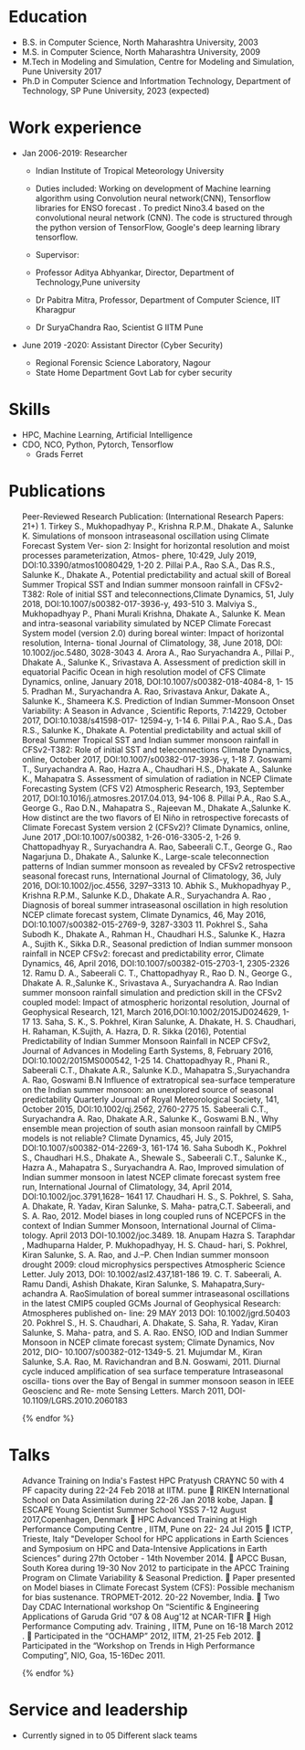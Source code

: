 
Education
======
* B.S. in Computer Science, North Maharashtra University, 2003
* M.S. in Computer Science, North Maharashtra University, 2009
* M.Tech in Modeling and Simulation, Centre for Modeling and  Simulation, Pune University 2017
* Ph.D in Computer Science and Infortmation Technology, Department of Technology, SP Pune University, 2023 (expected)

Work experience
======
* Jan 2006-2019: Researcher
  * Indian Institute of Tropical Meteorology University
  * Duties included: Working on development of Machine learning algorithm using Convolution
neural network(CNN), Tensorflow libraries for ENSO forecast .
To predict Nino3.4 based on the convolutional neural network (CNN). The code is
structured through the python version of TensorFlow, Google's deep learning library
tensorflow.

  * Supervisor: 
  * Professor Aditya Abhyankar, Director, Department of Technology,Pune university
  * Dr Pabitra Mitra, Professor, Department of Computer Science, IIT Kharagpur
  * Dr SuryaChandra Rao, Scientist G IITM Pune

* June 2019 -2020: Assistant Director (Cyber Security)
  * Regional Forensic Science Laboratory, Nagour
  * State Home Department Govt Lab for cyber security 
  
  
Skills
======
* HPC, Machine Learning, Artificial Intelligence
* CDO, NCO, Python, Pytorch, Tensorflow
  * Grads Ferret

Publications
======
  <ul>Peer-Reviewed Research Publication: (International Research Papers: 21+)
1. Tirkey S., Mukhopadhyay P., Krishna R.P.M., Dhakate A., Salunke K.
Simulations of monsoon intraseasonal oscillation using Climate Forecast System Ver-
sion 2: Insight for horizontal resolution and moist processes parameterization, Atmos-
phere, 10:429, July 2019, DOI:10.3390/atmos10080429, 1-20
2. Pillai P.A., Rao S.A., Das R.S., Salunke K., Dhakate A., Potential predictability and
actual skill of Boreal Summer Tropical SST and Indian summer monsoon rainfall in
CFSv2-T382: Role of initial SST and teleconnections,Climate Dynamics, 51, July
2018, DOI:10.1007/s00382-017-3936-y, 493-510
3. Malviya S., Mukhopadhyay P., Phani Murali Krishna, Dhakate A., Salunke K.
Mean and intra-seasonal variability simulated by NCEP Climate Forecast System
model (version 2.0) during boreal winter: Impact of horizontal resolution, Interna-
tional Journal of Climatology, 38, June 2018, DOI: 10.1002/joc.5480, 3028-3043
4. Arora A., Rao Suryachandra A., Pillai P., Dhakate A., Salunke K., Srivastava A.
Assessment of prediction skill in equatorial Pacific Ocean in high resolution model of
CFS Climate Dynamics, online, January 2018, DOI:10.1007/s00382-018-4084-8, 1-
15
5.
Pradhan M., Suryachandra A. Rao, Srivastava Ankur, Dakate A., Salunke K.,
Shameera K.S. Prediction of Indian Summer-Monsoon Onset Variability: A Season in
Advance , Scientific Reports, 7:14229, October 2017, DOI:10.1038/s41598-017-
12594-y, 1-14
6. Pillai P.A., Rao S.A., Das R.S., Salunke K., Dhakate A. Potential predictability and
actual skill of Boreal Summer Tropical SST and Indian summer monsoon rainfall in
CFSv2-T382: Role of initial SST and teleconnections Climate Dynamics, online,
October 2017, DOI:10.1007/s00382-017-3936-y, 1-18
7. Goswami T., Suryachandra A. Rao, Hazra A., Chaudhari H.S., Dhakate A., Salunke
K., Mahapatra S. Assessment of simulation of radiation in NCEP Climate Forecasting
System (CFS V2)
Atmospheric Research, 193, September 2017,
DOI:10.1016/j.atmosres.2017.04.013, 94-106
8. Pillai P.A., Rao S.A., George G., Rao D.N., Mahapatra S., Rajeevan M., Dhakate
A.,Salunke K. How distinct are the two flavors of El Niño in retrospective forecasts of
Climate Forecast System version 2 (CFSv2)? Climate Dynamics, online, June 2017
,DOI:10.1007/s00382, 1-26-016-3305-2, 1-26
9. Chattopadhyay R., Suryachandra A. Rao, Sabeerali C.T., George G., Rao Nagarjuna
D., Dhakate A., Salunke K., Large-scale teleconnection patterns of Indian summer
monsoon as revealed by CFSv2 retrospective seasonal forecast runs, International
Journal of Climatology, 36, July 2016, DOI:10.1002/joc.4556, 3297–3313
10. Abhik S., Mukhopadhyay P., Krishna R.P.M., Salunke K.D., Dhakate A.R.,
Suryachandra A. Rao , Diagnosis of boreal summer intraseasonal oscillation in high
resolution NCEP climate forecast system, Climate Dynamics, 46, May 2016,
DOI:10.1007/s00382-015-2769-9, 3287-3303
11. Pokhrel S., Saha Subodh K., Dhakate A., Rahman H., Chaudhari H.S., Salunke K.,
Hazra A., Sujith K., Sikka D.R., Seasonal prediction of Indian summer monsoon
rainfall in NCEP CFSv2: forecast and predictability error, Climate Dynamics, 46,
April 2016, DOI:10.1007/s00382-015-2703-1, 2305-2326
12. Ramu D. A., Sabeerali C. T., Chattopadhyay R., Rao D. N., George G., Dhakate A.
R.,Salunke K., Srivastava A., Suryachandra A. Rao Indian summer monsoon rainfall
simulation and prediction skill in the CFSv2 coupled model: Impact of atmospheric
horizontal resolution, Journal of Geophysical Research, 121, March
2016,DOI:10.1002/2015JD024629, 1-17
13. Saha, S. K., S. Pokhrel, Kiran Salunke, A. Dhakate, H. S. Chaudhari, H. Rahaman,
K.Sujith, A. Hazra, D. R. Sikka (2016), Potential Predictability of Indian Summer
Monsoon Rainfall in NCEP CFSv2, Journal of Advances in Modeling Earth Systems,
8, February 2016, DOI:10.1002/2015MS000542, 1-25
14. Chattopadhyay R., Phani R., Sabeerali C.T., Dhakate A.R., Salunke K.D., Mahapatra
S.,Suryachandra A. Rao, Goswami B.N Influence of extratropical sea-surface
temperature on the Indian summer monsoon: an unexplored source of seasonal
predictability Quarterly Journal of Royal Meteorological Society, 141, October 2015,
DOI:10.1002/qj.2562, 2760-2775
15. Sabeerali C.T., Suryachandra A. Rao, Dhakate A.R., Salunke K., Goswami B.N.,
Why ensemble mean projection of south asian monsoon rainfall by CMIP5 models is
not reliable? Climate Dynamics, 45, July 2015, DOI:10.1007/s00382-014-2269-3,
161-174
16. Saha Subodh K., Pokhrel S., Chaudhari H.S., Dhakate A., Shewale S., Sabeerali C.T.,
Salunke K., Hazra A., Mahapatra S., Suryachandra A. Rao, Improved simulation of
Indian summer monsoon in latest NCEP climate forecast system free run,
International Journal of Climatology, 34, April 2014, DOI:10.1002/joc.3791,1628–
1641
17. Chaudhari H. S., S. Pokhrel, S. Saha, A. Dhakate, R. Yadav, Kiran Salunke, S. Maha-
patra,C.T. Sabeerali, and S. A. Rao, 2012. Model biases in long coupled runs of
NCEPCFS in the context of Indian Summer Monsoon, International Journal of Clima-
tology. April 2013 DOI-10.1002/joc.3489.
18. Anupam Hazra S. Taraphdar , Madhuparna Halder, P. Mukhopadhyay, H. S. Chaud-
hari, S. Pokhrel, Kiran Salunke, S. A. Rao, and J.–P. Chen Indian summer monsoon
drought 2009: cloud microphysics perspectives Atmospheric Science Letter. July
2013, DOI: 10.1002/asl2.437,181-186
19. C. T. Sabeerali, A. Ramu Dandi, Ashish Dhakate, Kiran Salunke, S. Mahapatra,Sury-
achandra A. RaoSimulation of boreal summer intraseasonal oscillations in the latest
CMIP5 coupled GCMs Journal of Geophysical Research: Atmospheres published on-
line: 29 MAY 2013 DOI: 10.1002/jgrd.50403
20. Pokhrel S., H. S. Chaudhari, A. Dhakate, S. Saha, R. Yadav, Kiran Salunke, S. Maha-
patra, and S. A. Rao. ENSO, IOD and Indian Summer Monsoon in NCEP climate
forecast system; Climate Dynamics, Nov 2012, DIO- 10.1007/s00382-012-1349-5.
21. Mujumdar M., Kiran Salunke, S.A. Rao, M. Ravichandran and B.N. Goswami, 2011.
Diurnal cycle induced amplification of sea surface temperature Intraseasonal oscilla-
tions over the Bay of Bengal in summer monsoon season in IEEE Geoscienc and Re-
mote Sensing Letters. March 2011, DOI-10.1109/LGRS.2010.2060183

  {% endfor %}</ul>
  
Talks
======
  <ul>Advance Training on India's Fastest HPC Pratyush CRAYNC 50 with 4 PF capacity
during 22-24 Feb 2018 at IITM. pune

RIKEN International School on Data Assimilation during 22-26 Jan 2018 kobe,
Japan.

ESCAPE Young Scientist Summer School YSSS 7-12 August 2017,Copenhagen,
Denmark

HPC Advanced Training at High Performance Computing Centre , IITM, Pune on 22-
24 Jul 2015

ICTP, Trieste, Italy "Developer School for HPC applications in Earth Sciences and
Symposium on HPC and Data-Intensive Applications in Earth Sciences” during 27th
October - 14th November 2014.

APCC Busan, South Korea during 19-30 Nov 2012 to participate in the APCC
Training Program on Climate Variability & Seasonal Prediction.

Paper presented on Model biases in Climate Forecast System (CFS): Possible
mechanism for bias sustenance. TROPMET-2012. 20-22 November, India.

Two Day CDAC International workshop On “Scientific & Engineering Applications
of Garuda Grid “07 & 08 Aug'12 at NCAR-TIFR
 High Performance Computing adv. Training , IITM, Pune on 16-18 March 2012 .
 Participated in the “OCHAMP” 2012, IITM, 21-25 Feb 2012.
 Participated in the “Workshop on Trends in High Performance Computing”, NIO,
Goa, 15-16Dec 2011.

  {% endfor %}</ul>
  
Service and leadership
======
* Currently signed in to 05  Different slack teams
